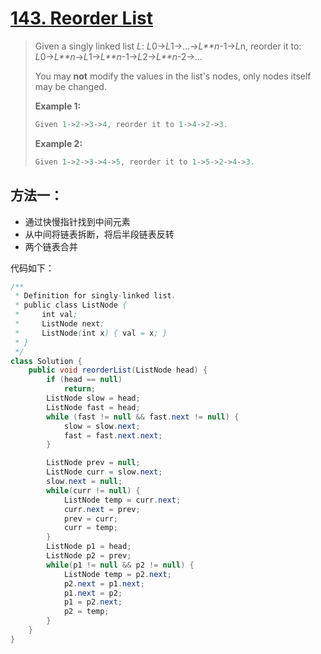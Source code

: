 # [143. Reorder List][1]

> Given a singly linked list *L*: *L*0→*L*1→…→*L**n*-1→*L*n,
> reorder it to: *L*0→*L**n*→*L*1→*L**n*-1→*L*2→*L**n*-2→…
>
> You may **not** modify the values in the list's nodes, only nodes itself may be changed.
>
> **Example 1:**
>
> ```java
> Given 1->2->3->4, reorder it to 1->4->2->3.
> ```
>
> **Example 2:**
>
> ```java
> Given 1->2->3->4->5, reorder it to 1->5->2->4->3.
> ```



## 方法一：

* 通过快慢指针找到中间元素
* 从中间将链表拆断，将后半段链表反转
* 两个链表合并



代码如下：

```java
/**
 * Definition for singly-linked list.
 * public class ListNode {
 *     int val;
 *     ListNode next;
 *     ListNode(int x) { val = x; }
 * }
 */
class Solution {
    public void reorderList(ListNode head) {
        if (head == null)
            return;
        ListNode slow = head;
        ListNode fast = head;
        while (fast != null && fast.next != null) {
            slow = slow.next;
            fast = fast.next.next;
        }

        ListNode prev = null;
        ListNode curr = slow.next;
        slow.next = null;
        while(curr != null) {
            ListNode temp = curr.next;
            curr.next = prev;
            prev = curr;
            curr = temp;
        }
        ListNode p1 = head;
        ListNode p2 = prev;
        while(p1 != null && p2 != null) {
            ListNode temp = p2.next;
            p2.next = p1.next;
            p1.next = p2;
            p1 = p2.next;
            p2 = temp;
        }   
    }
}
```











[1]: https://leetcode.com/problems/reorder-list/